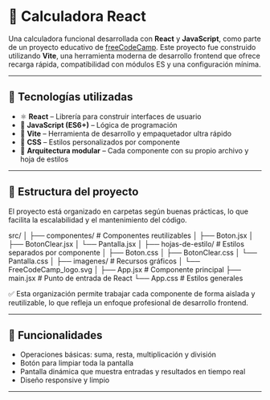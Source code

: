 # 🧮 Calculadora React

Una calculadora funcional desarrollada con **React** y **JavaScript**, como parte de un proyecto educativo de [freeCodeCamp](https://www.freecodecamp.org/).
Este proyecto fue construido utilizando **Vite**, una herramienta moderna de desarrollo frontend que ofrece recarga rápida, compatibilidad con módulos ES y una configuración mínima.

---

## 🚀 Tecnologías utilizadas

- ⚛️ **React** – Librería para construir interfaces de usuario
- 🧠 **JavaScript (ES6+)** – Lógica de programación
- 💨 **Vite** – Herramienta de desarrollo y empaquetador ultra rápido
- 🎨 **CSS** – Estilos personalizados por componente
- 📁 **Arquitectura modular** – Cada componente con su propio archivo y hoja de estilos

---

## 📂 Estructura del proyecto

El proyecto está organizado en carpetas según buenas prácticas, lo que facilita la escalabilidad y el mantenimiento del código.

src/
│
├── componentes/ # Componentes reutilizables
│ ├── Boton.jsx
│ ├── BotonClear.jsx
│ └── Pantalla.jsx
│
├── hojas-de-estilo/ # Estilos separados por componente
│ ├── Boton.css
│ ├── BotonClear.css
│ └── Pantalla.css
│
├── imagenes/ # Recursos gráficos
│ └── FreeCodeCamp_logo.svg
│
├── App.jsx # Componente principal
├── main.jsx # Punto de entrada de React
└── App.css # Estilos generales


✅ Esta organización permite trabajar cada componente de forma aislada y reutilizable, lo que refleja un enfoque profesional de desarrollo frontend.

---

## 🧠 Funcionalidades

- Operaciones básicas: suma, resta, multiplicación y división
- Botón para limpiar toda la pantalla
- Pantalla dinámica que muestra entradas y resultados en tiempo real
- Diseño responsive y limpio

---
